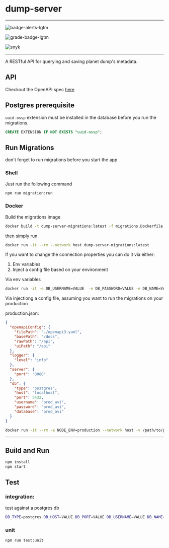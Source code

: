 # dump-server

----------------------------------

![badge-alerts-lgtm](https://img.shields.io/lgtm/alerts/github/MapColonies/dump-server?style=for-the-badge)

![grade-badge-lgtm](https://img.shields.io/lgtm/grade/javascript/github/MapColonies/dump-server?style=for-the-badge)

![snyk](https://img.shields.io/snyk/vulnerabilities/github/MapColonies/dump-server?style=for-the-badge)

----------------------------------


A RESTful API for querying and saving planet dump's metadata.

## API
Checkout the OpenAPI spec [here](/openapi3.yaml)

## Postgres prerequisite
`uuid-ossp` extension must be installed in the database before you run the migrations.

```sql
CREATE EXTENSION IF NOT EXISTS "uuid-ossp";
```

## Run Migrations
don't forget to run migrations before you start the app

### Shell

Just run the following command

```sh
npm run migration:run
```

### Docker
Build the migrations image

```sh
docker build -t dump-server-migrations:latest -f migrations.Dockerfile .
```

then simply run

```sh
docker run -it --rm --network host dump-server-migrations:latest
```

If you want to change the connection properties you can do it via either:
1. Env variables
2. Inject a config file based on your environment


Via env variables
```sh
docker run -it -e DB_USERNAME=VALUE  -e DB_PASSWORD=VALUE -e DB_NAME=VALUE -e DB_TYPE=VALUE -e DB_HOST=VALUE -e DB_PORT=VALUE --rm --network host dump-server-migrations:latest
```

Via injectiong a config file, assuming you want to run the migrations on your production

production.json:
```json
{
  "openapiConfig": {
    "filePath": "./openapi3.yaml",
    "basePath": "/docs",
    "rawPath": "/api",
    "uiPath": "/api"
  },
  "logger": {
    "level": "info"
  },
  "server": {
    "port": "8080"
  },
  "db": {
    "type": "postgres",
    "host": "localhost",
    "port": 5432,
    "username": "prod_avi",
    "password": "prod_avi",
    "database": "prod_avi"
  }
}
```
```sh
docker run -it --rm -e NODE_ENV=production --network host -v /path/to/proudction.json:/usr/app/config/production.json dump-server-migrations:latest
```
-------------------------------------------------------

## Build and Run

```sh
npm install
npm start
```
## Test
### integration:
test against a postgres db

```sh
DB_TYPE=postgres DB_HOST=VALUE DB_PORT=VALUE DB_USERNAME=VALUE DB_NAME=VALUE DB_PASSWORD=VALUE npm run test:integration
```

### unit
```sh
npm run test:unit
```
